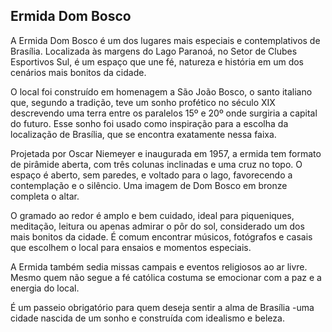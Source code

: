 ## Ermida Dom Bosco

A Ermida Dom Bosco é um dos lugares mais especiais e contemplativos de Brasília. Localizada às margens do Lago Paranoá, no Setor de Clubes Esportivos Sul, é um espaço que une fé, natureza e história em um dos cenários mais bonitos da cidade.

O local foi construído em homenagem a São João Bosco, o santo italiano que, segundo a tradição, teve um sonho profético no século XIX descrevendo uma terra entre os paralelos 15º e 20º onde surgiria a capital do futuro. Esse sonho foi usado como inspiração para a escolha da localização de Brasília, que se encontra exatamente nessa faixa.

Projetada por Oscar Niemeyer e inaugurada em 1957, a ermida tem formato de pirâmide aberta, com três colunas inclinadas e uma cruz no topo. O espaço é aberto, sem paredes, e voltado para o lago, favorecendo a contemplação e o silêncio. Uma imagem de Dom Bosco em bronze completa o altar.

O gramado ao redor é amplo e bem cuidado, ideal para piqueniques, meditação, leitura ou apenas admirar o pôr do sol, considerado um dos mais bonitos da cidade. É comum encontrar músicos, fotógrafos e casais que escolhem o local para ensaios e momentos especiais.

A Ermida também sedia missas campais e eventos religiosos ao ar livre. Mesmo quem não segue a fé católica costuma se emocionar com a paz e a energia do local.

É um passeio obrigatório para quem deseja sentir a alma de Brasília -uma cidade nascida de um sonho e construída com idealismo e beleza.